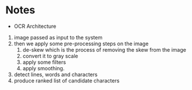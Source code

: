 # Notes
* OCR Architecture
1. image passed as input to the system
2. then we apply some pre-processing steps on the image
   1. de-skew which is the process of removing the skew from the image
   2. convert it to gray scale
   3. apply some filters
   4. apply smoothing.
3. detect lines, words and characters
4. produce ranked list of candidate characters